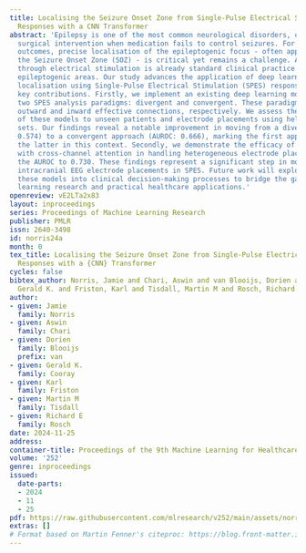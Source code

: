 ```yaml
---
title: Localising the Seizure Onset Zone from Single-Pulse Electrical Stimulation
  Responses with a CNN Transformer
abstract: 'Epilepsy is one of the most common neurological disorders, often requiring
  surgical intervention when medication fails to control seizures. For effective surgical
  outcomes, precise localisation of the epileptogenic focus - often approximated through
  the Seizure Onset Zone (SOZ) - is critical yet remains a challenge. Active probing
  through electrical stimulation is already standard clinical practice for identifying
  epileptogenic areas. Our study advances the application of deep learning for SOZ
  localisation using Single-Pulse Electrical Stimulation (SPES) responses, with two
  key contributions. Firstly, we implement an existing deep learning model to compare
  two SPES analysis paradigms: divergent and convergent. These paradigms evaluate
  outward and inward effective connections, respectively. We assess the generalisability
  of these models to unseen patients and electrode placements using held-out test
  sets. Our findings reveal a notable improvement in moving from a divergent (AUROC:
  0.574) to a convergent approach (AUROC: 0.666), marking the first application of
  the latter in this context. Secondly, we demonstrate the efficacy of CNN Transformers
  with cross-channel attention in handling heterogeneous electrode placements, increasing
  the AUROC to 0.730. These findings represent a significant step in modelling patient-specific
  intracranial EEG electrode placements in SPES. Future work will explore integrating
  these models into clinical decision-making processes to bridge the gap between deep
  learning research and practical healthcare applications.'
openreview: vE2LTa2x83
layout: inproceedings
series: Proceedings of Machine Learning Research
publisher: PMLR
issn: 2640-3498
id: norris24a
month: 0
tex_title: Localising the Seizure Onset Zone from Single-Pulse Electrical Stimulation
  Responses with a {CNN} Transformer
cycles: false
bibtex_author: Norris, Jamie and Chari, Aswin and van Blooijs, Dorien and Cooray,
  Gerald K. and Friston, Karl and Tisdall, Martin M and Rosch, Richard E
author:
- given: Jamie
  family: Norris
- given: Aswin
  family: Chari
- given: Dorien
  family: Blooijs
  prefix: van
- given: Gerald K.
  family: Cooray
- given: Karl
  family: Friston
- given: Martin M
  family: Tisdall
- given: Richard E
  family: Rosch
date: 2024-11-25
address:
container-title: Proceedings of the 9th Machine Learning for Healthcare Conference
volume: '252'
genre: inproceedings
issued:
  date-parts:
  - 2024
  - 11
  - 25
pdf: https://raw.githubusercontent.com/mlresearch/v252/main/assets/norris24a/norris24a.pdf
extras: []
# Format based on Martin Fenner's citeproc: https://blog.front-matter.io/posts/citeproc-yaml-for-bibliographies/
---
```


